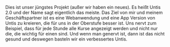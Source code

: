 Dies ist unser jüngstes Projekt (außer wir haben ein neues). Es heißt Untis 2.0 und der Name sagt eigentlich das meiste. Das Ziel von mir und meinem Geschäftspartner ist es eine Webanwendung und eine App Version von Untis zu kreieren, die für uns in der Oberstufe besser ist. Uns nervt zum Beispiel, dass für jede Stunde alle Kurse angezeigt werden und nicht nur die, die wichtig für einen sind. Und wenn man genervt ist, dann ist das nicht gesund und deswegen basteln wir ein verbessertes Untis.
